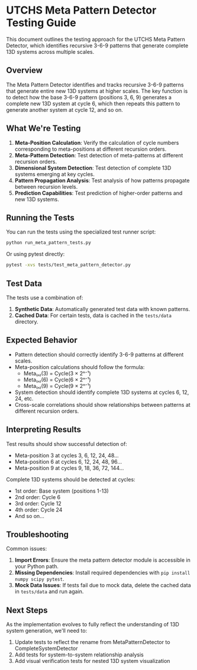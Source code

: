 # UTCHS Meta Pattern Detector Testing Guide

This document outlines the testing approach for the UTCHS Meta Pattern Detector, which identifies recursive 3-6-9 patterns that generate complete 13D systems across multiple scales.

## Overview

The Meta Pattern Detector identifies and tracks recursive 3-6-9 patterns that generate entire new 13D systems at higher scales. The key function is to detect how the base 3-6-9 pattern (positions 3, 6, 9) generates a complete new 13D system at cycle 6, which then repeats this pattern to generate another system at cycle 12, and so on.

## What We're Testing

1. **Meta-Position Calculation**: Verify the calculation of cycle numbers corresponding to meta-positions at different recursion orders.
2. **Meta-Pattern Detection**: Test detection of meta-patterns at different recursion orders.
3. **Dimensional System Detection**: Test detection of complete 13D systems emerging at key cycles.
4. **Pattern Propagation Analysis**: Test analysis of how patterns propagate between recursion levels.
5. **Prediction Capabilities**: Test prediction of higher-order patterns and new 13D systems.

## Running the Tests

You can run the tests using the specialized test runner script:

```bash
python run_meta_pattern_tests.py
```

Or using pytest directly:

```bash
pytest -xvs tests/test_meta_pattern_detector.py
```

## Test Data

The tests use a combination of:

1. **Synthetic Data**: Automatically generated test data with known patterns.
2. **Cached Data**: For certain tests, data is cached in the `tests/data` directory.

## Expected Behavior

- Pattern detection should correctly identify 3-6-9 patterns at different scales.
- Meta-position calculations should follow the formula:
  - Meta₍ₙ₎(3) = Cycle(3 × 2ⁿ⁻¹)
  - Meta₍ₙ₎(6) = Cycle(6 × 2ⁿ⁻¹)
  - Meta₍ₙ₎(9) = Cycle(9 × 2ⁿ⁻¹)
- System detection should identify complete 13D systems at cycles 6, 12, 24, etc.
- Cross-scale correlations should show relationships between patterns at different recursion orders.

## Interpreting Results

Test results should show successful detection of:

- Meta-position 3 at cycles 3, 6, 12, 24, 48...
- Meta-position 6 at cycles 6, 12, 24, 48, 96...
- Meta-position 9 at cycles 9, 18, 36, 72, 144...

Complete 13D systems should be detected at cycles:
- 1st order: Base system (positions 1-13)
- 2nd order: Cycle 6
- 3rd order: Cycle 12
- 4th order: Cycle 24
- And so on...

## Troubleshooting

Common issues:

1. **Import Errors**: Ensure the meta pattern detector module is accessible in your Python path.
2. **Missing Dependencies**: Install required dependencies with `pip install numpy scipy pytest`.
3. **Mock Data Issues**: If tests fail due to mock data, delete the cached data in `tests/data` and run again.

## Next Steps

As the implementation evolves to fully reflect the understanding of 13D system generation, we'll need to:

1. Update tests to reflect the rename from MetaPatternDetector to CompleteSystemDetector
2. Add tests for system-to-system relationship analysis
3. Add visual verification tests for nested 13D system visualization 